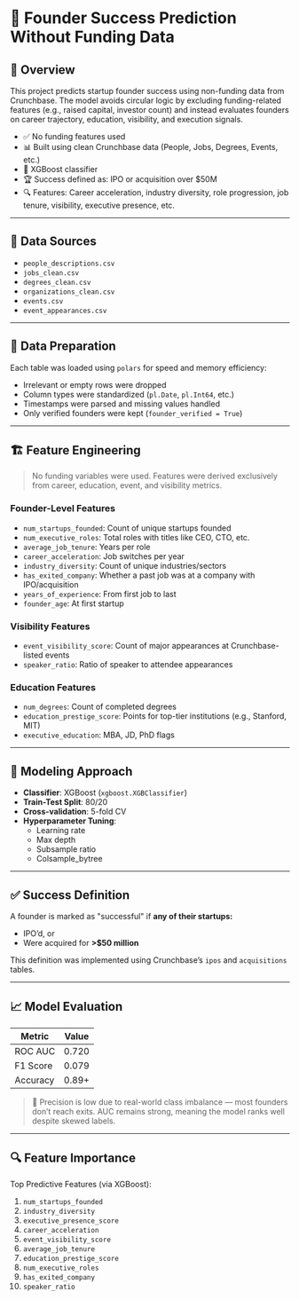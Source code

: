 
# 🚀 Founder Success Prediction Without Funding Data

## 📘 Overview

This project predicts startup founder success using non-funding data from Crunchbase. The model avoids circular logic by excluding funding-related features (e.g., raised capital, investor count) and instead evaluates founders on career trajectory, education, visibility, and execution signals.

- ✅ No funding features used  
- 📊 Built using clean Crunchbase data (People, Jobs, Degrees, Events, etc.)  
- 🤖 XGBoost classifier  
- 🏆 Success defined as: IPO or acquisition over $50M  
- 🔍 Features: Career acceleration, industry diversity, role progression, job tenure, visibility, executive presence, etc.  

---

## 🧾 Data Sources

- `people_descriptions.csv`  
- `jobs_clean.csv`  
- `degrees_clean.csv`  
- `organizations_clean.csv`  
- `events.csv`  
- `event_appearances.csv`  

---

## 🧹 Data Preparation

Each table was loaded using `polars` for speed and memory efficiency:

- Irrelevant or empty rows were dropped  
- Column types were standardized (`pl.Date`, `pl.Int64`, etc.)  
- Timestamps were parsed and missing values handled  
- Only verified founders were kept (`founder_verified = True`)  

---

## 🏗️ Feature Engineering

> No funding variables were used. Features were derived exclusively from career, education, event, and visibility metrics.

### Founder-Level Features

- `num_startups_founded`: Count of unique startups founded  
- `num_executive_roles`: Total roles with titles like CEO, CTO, etc.  
- `average_job_tenure`: Years per role  
- `career_acceleration`: Job switches per year  
- `industry_diversity`: Count of unique industries/sectors  
- `has_exited_company`: Whether a past job was at a company with IPO/acquisition  
- `years_of_experience`: From first job to last  
- `founder_age`: At first startup  

### Visibility Features

- `event_visibility_score`: Count of major appearances at Crunchbase-listed events  
- `speaker_ratio`: Ratio of speaker to attendee appearances  

### Education Features

- `num_degrees`: Count of completed degrees  
- `education_prestige_score`: Points for top-tier institutions (e.g., Stanford, MIT)  
- `executive_education`: MBA, JD, PhD flags  

---

## 🧠 Modeling Approach

- **Classifier**: XGBoost (`xgboost.XGBClassifier`)  
- **Train-Test Split**: 80/20  
- **Cross-validation**: 5-fold CV  
- **Hyperparameter Tuning**:
  - Learning rate  
  - Max depth  
  - Subsample ratio  
  - Colsample_bytree  

---

## ✅ Success Definition

A founder is marked as "successful" if **any of their startups:**

- IPO’d, or  
- Were acquired for **>$50 million**

This definition was implemented using Crunchbase’s `ipos` and `acquisitions` tables.

---

## 📈 Model Evaluation

| Metric       | Value     |
|--------------|-----------|
| ROC AUC      | 0.720     |
| F1 Score     | 0.079     |
| Accuracy     | 0.89+     |

> 🎯 Precision is low due to real-world class imbalance — most founders don’t reach exits. AUC remains strong, meaning the model ranks well despite skewed labels.

---

## 🔍 Feature Importance

Top Predictive Features (via XGBoost):

1. `num_startups_founded`  
2. `industry_diversity`  
3. `executive_presence_score`  
4. `career_acceleration`  
5. `event_visibility_score`  
6. `average_job_tenure`  
7. `education_prestige_score`  
8. `num_executive_roles`  
9. `has_exited_company`  
10. `speaker_ratio`
